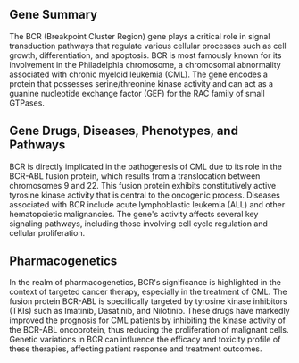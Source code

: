 ## Gene Summary
The BCR (Breakpoint Cluster Region) gene plays a critical role in signal transduction pathways that regulate various cellular processes such as cell growth, differentiation, and apoptosis. BCR is most famously known for its involvement in the Philadelphia chromosome, a chromosomal abnormality associated with chronic myeloid leukemia (CML). The gene encodes a protein that possesses serine/threonine kinase activity and can act as a guanine nucleotide exchange factor (GEF) for the RAC family of small GTPases.

## Gene Drugs, Diseases, Phenotypes, and Pathways
BCR is directly implicated in the pathogenesis of CML due to its role in the BCR-ABL fusion protein, which results from a translocation between chromosomes 9 and 22. This fusion protein exhibits constitutively active tyrosine kinase activity that is central to the oncogenic process. Diseases associated with BCR include acute lymphoblastic leukemia (ALL) and other hematopoietic malignancies. The gene's activity affects several key signaling pathways, including those involving cell cycle regulation and cellular proliferation.

## Pharmacogenetics
In the realm of pharmacogenetics, BCR's significance is highlighted in the context of targeted cancer therapy, especially in the treatment of CML. The fusion protein BCR-ABL is specifically targeted by tyrosine kinase inhibitors (TKIs) such as Imatinib, Dasatinib, and Nilotinib. These drugs have markedly improved the prognosis for CML patients by inhibiting the kinase activity of the BCR-ABL oncoprotein, thus reducing the proliferation of malignant cells. Genetic variations in BCR can influence the efficacy and toxicity profile of these therapies, affecting patient response and treatment outcomes.